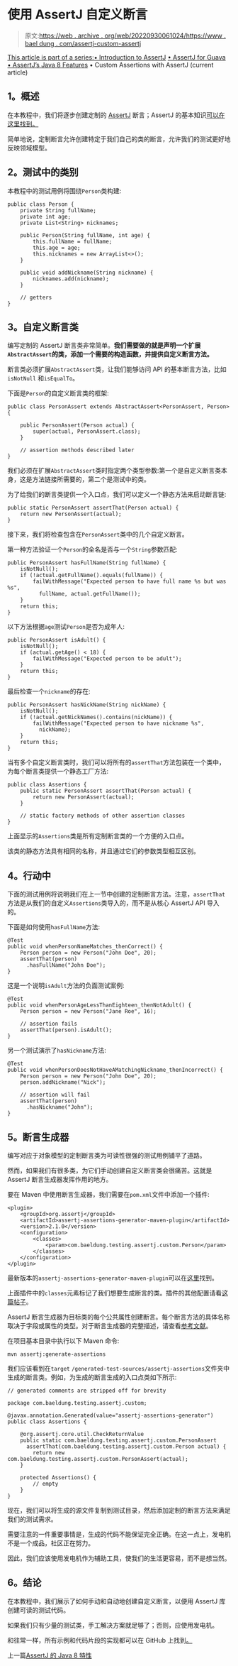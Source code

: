 # 使用 AssertJ 自定义断言

> 原文:[https://web . archive . org/web/20220930061024/https://www . bael dung . com/assertj-custom-assertj](https://web.archive.org/web/20220930061024/https://www.baeldung.com/assertj-custom-assertion)

[This article is part of a series:](javascript:void(0);)[• Introduction to AssertJ](/web/20221101120817/https://www.baeldung.com/introduction-to-assertj)
[• AssertJ for Guava](/web/20221101120817/https://www.baeldung.com/assertJ-for-guava)
[• AssertJ’s Java 8 Features](/web/20221101120817/https://www.baeldung.com/assertJ-java-8-features)
• Custom Assertions with AssertJ (current article)

## **1。概述**

在本教程中，我们将逐步创建定制的 [AssertJ](https://web.archive.org/web/20221101120817/https://joel-costigliola.github.io/assertj/) 断言；AssertJ 的基本知识[可以在这里找到。](/web/20221101120817/https://www.baeldung.com/introduction-to-assertj)

简单地说，定制断言允许创建特定于我们自己的类的断言，允许我们的测试更好地反映领域模型。

## **2。测试中的类别**

本教程中的测试用例将围绕`Person`类构建:

```
public class Person {
    private String fullName;
    private int age;
    private List<String> nicknames;

    public Person(String fullName, int age) {
        this.fullName = fullName;
        this.age = age;
        this.nicknames = new ArrayList<>();
    }

    public void addNickname(String nickname) {
        nicknames.add(nickname);
    }

    // getters
} 
```

## **3。自定义断言类**

编写定制的 AssertJ 断言类非常简单。**我们需要做的就是声明一个扩展`AbstractAssert`的类，添加一个需要的构造函数，并提供自定义断言方法。**

断言类必须扩展`AbstractAssert`类，让我们能够访问 API 的基本断言方法，比如`isNotNull` 和`isEqualTo`。

下面是`Person`的自定义断言类的框架:

```
public class PersonAssert extends AbstractAssert<PersonAssert, Person> {

    public PersonAssert(Person actual) {
        super(actual, PersonAssert.class);
    }

    // assertion methods described later
}
```

我们必须在扩展`AbstractAssert`类时指定两个类型参数:第一个是自定义断言类本身，这是方法链接所需要的，第二个是测试中的类。

为了给我们的断言类提供一个入口点，我们可以定义一个静态方法来启动断言链:

```
public static PersonAssert assertThat(Person actual) {
    return new PersonAssert(actual);
}
```

接下来，我们将检查包含在`PersonAssert`类中的几个自定义断言。

第一种方法验证一个`Person`的全名是否与一个`String`参数匹配:

```
public PersonAssert hasFullName(String fullName) {
    isNotNull();
    if (!actual.getFullName().equals(fullName)) {
        failWithMessage("Expected person to have full name %s but was %s", 
          fullName, actual.getFullName());
    }
    return this;
}
```

以下方法根据`age`测试`Person`是否为成年人:

```
public PersonAssert isAdult() {
    isNotNull();
    if (actual.getAge() < 18) {
        failWithMessage("Expected person to be adult");
    }
    return this;
}
```

最后检查一个`nickname`的存在:

```
public PersonAssert hasNickName(String nickName) {
    isNotNull();
    if (!actual.getNickNames().contains(nickName)) {
        failWithMessage("Expected person to have nickname %s", 
          nickName);
    }
    return this;
}
```

当有多个自定义断言类时，我们可以将所有的`assertThat`方法包装在一个类中，为每个断言类提供一个静态工厂方法:

```
public class Assertions {
    public static PersonAssert assertThat(Person actual) {
        return new PersonAssert(actual);
    }

    // static factory methods of other assertion classes
}
```

上面显示的`Assertions`类是所有定制断言类的一个方便的入口点。

该类的静态方法具有相同的名称，并且通过它们的参数类型相互区别。

## **4。行动中**

下面的测试用例将说明我们在上一节中创建的定制断言方法。注意，`assertThat`方法是从我们的自定义`Assertions`类导入的，而不是从核心 AssertJ API 导入的。

下面是如何使用`hasFullName`方法:

```
@Test
public void whenPersonNameMatches_thenCorrect() {
    Person person = new Person("John Doe", 20);
    assertThat(person)
      .hasFullName("John Doe");
}
```

这是一个说明`isAdult`方法的负面测试案例:

```
@Test
public void whenPersonAgeLessThanEighteen_thenNotAdult() {
    Person person = new Person("Jane Roe", 16);

    // assertion fails
    assertThat(person).isAdult();
}
```

另一个测试演示了`hasNickname`方法:

```
@Test
public void whenPersonDoesNotHaveAMatchingNickname_thenIncorrect() {
    Person person = new Person("John Doe", 20);
    person.addNickname("Nick");

    // assertion will fail
    assertThat(person)
      .hasNickname("John");
}
```

## **5。断言生成器**

编写对应于对象模型的定制断言类为可读性很强的测试用例铺平了道路。

然而，如果我们有很多类，为它们手动创建自定义断言类会很痛苦。这就是 AssertJ 断言生成器发挥作用的地方。

要在 Maven 中使用断言生成器，我们需要在`pom.xml`文件中添加一个插件:

```
<plugin>
    <groupId>org.assertj</groupId>
    <artifactId>assertj-assertions-generator-maven-plugin</artifactId>
    <version>2.1.0</version>
    <configuration>
        <classes>
            <param>com.baeldung.testing.assertj.custom.Person</param>
        </classes>
    </configuration>
</plugin>
```

最新版本的`assertj-assertions-generator-maven-plugin`可以在[这里](https://web.archive.org/web/20221101120817/https://search.maven.org/classic/#search%7Cga%7C1%7Cg%3A%22org.assertj%22%20AND%20a%3A%22assertj-assertions-generator-maven-plugin%22)找到。

上面插件中的`classes`元素标记了我们想要生成断言的类。插件的其他配置请看[这篇帖子](https://web.archive.org/web/20221101120817/https://joel-costigliola.github.io/assertj/assertj-assertions-generator-maven-plugin.html#configuration)。

AssertJ 断言生成器为目标类的每个公共属性创建断言。每个断言方法的具体名称取决于字段或属性的类型。对于断言生成器的完整描述，请查看[参考文献](https://web.archive.org/web/20221101120817/https://joel-costigliola.github.io/assertj/assertj-assertions-generator.html)。

在项目基本目录中执行以下 Maven 命令:

```
mvn assertj:generate-assertions
```

我们应该看到在`target` `/generated-test-sources/assertj-assertions`文件夹中生成的断言类。例如，为生成的断言生成的入口点类如下所示:

```
// generated comments are stripped off for brevity

package com.baeldung.testing.assertj.custom;

@javax.annotation.Generated(value="assertj-assertions-generator")
public class Assertions {

    @org.assertj.core.util.CheckReturnValue
    public static com.baeldung.testing.assertj.custom.PersonAssert
      assertThat(com.baeldung.testing.assertj.custom.Person actual) {
        return new com.baeldung.testing.assertj.custom.PersonAssert(actual);
    }

    protected Assertions() {
        // empty
    }
}
```

现在，我们可以将生成的源文件复制到测试目录，然后添加定制的断言方法来满足我们的测试需求。

需要注意的一件重要事情是，生成的代码不能保证完全正确。在这一点上，发电机不是一个成品，社区正在努力。

因此，我们应该使用发电机作为辅助工具，使我们的生活更容易，而不是想当然。

## **6。结论**

在本教程中，我们展示了如何手动和自动地创建自定义断言，以便用 AssertJ 库创建可读的测试代码。

如果我们只有少量的测试类，手工解决方案就足够了；否则，应使用发电机。

和往常一样，所有示例和代码片段的实现都可以在 GitHub 上找到[。](https://web.archive.org/web/20221101120817/https://github.com/eugenp/tutorials/tree/master/testing-modules/assertion-libraries)

上一篇[AssertJ 的 Java 8 特性](/web/20221101120817/https://www.baeldung.com/assertJ-java-8-features)